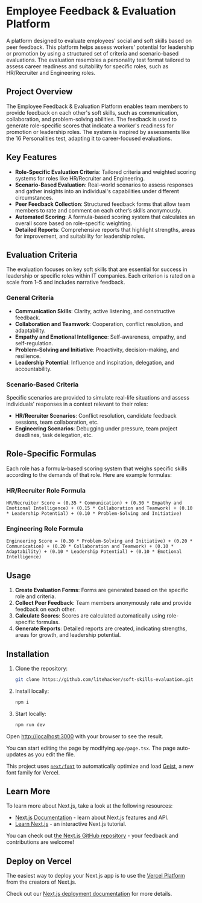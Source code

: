 # Employee Feedback & Evaluation Platform

A platform designed to evaluate employees' social and soft skills based on peer feedback. This platform helps assess workers' potential for leadership or promotion by using a structured set of criteria and scenario-based evaluations. The evaluation resembles a personality test format tailored to assess career readiness and suitability for specific roles, such as HR/Recruiter and Engineering roles.

## Project Overview

The Employee Feedback & Evaluation Platform enables team members to provide feedback on each other's soft skills, such as communication, collaboration, and problem-solving abilities. The feedback is used to generate role-specific scores that indicate a worker's readiness for promotion or leadership roles. The system is inspired by assessments like the 16 Personalities test, adapting it to career-focused evaluations.

## Key Features

- **Role-Specific Evaluation Criteria**: Tailored criteria and weighted scoring systems for roles like HR/Recruiter and Engineering.
- **Scenario-Based Evaluation**: Real-world scenarios to assess responses and gather insights into an individual's capabilities under different circumstances.
- **Peer Feedback Collection**: Structured feedback forms that allow team members to rate and comment on each other’s skills anonymously.
- **Automated Scoring**: A formula-based scoring system that calculates an overall score based on role-specific weighting.
- **Detailed Reports**: Comprehensive reports that highlight strengths, areas for improvement, and suitability for leadership roles.

## Evaluation Criteria

The evaluation focuses on key soft skills that are essential for success in leadership or specific roles within IT companies. Each criterion is rated on a scale from 1–5 and includes narrative feedback.

### General Criteria

- **Communication Skills**: Clarity, active listening, and constructive feedback.
- **Collaboration and Teamwork**: Cooperation, conflict resolution, and adaptability.
- **Empathy and Emotional Intelligence**: Self-awareness, empathy, and self-regulation.
- **Problem-Solving and Initiative**: Proactivity, decision-making, and resilience.
- **Leadership Potential**: Influence and inspiration, delegation, and accountability.

### Scenario-Based Criteria

Specific scenarios are provided to simulate real-life situations and assess individuals' responses in a context relevant to their roles:

- **HR/Recruiter Scenarios**: Conflict resolution, candidate feedback sessions, team collaboration, etc.
- **Engineering Scenarios**: Debugging under pressure, team project deadlines, task delegation, etc.

## Role-Specific Formulas

Each role has a formula-based scoring system that weighs specific skills according to the demands of that role. Here are example formulas:

### HR/Recruiter Role Formula

```
HR/Recruiter Score = (0.35 * Communication) + (0.30 * Empathy and Emotional Intelligence) + (0.15 * Collaboration and Teamwork) + (0.10 * Leadership Potential) + (0.10 * Problem-Solving and Initiative)
```

### Engineering Role Formula

```
Engineering Score = (0.30 * Problem-Solving and Initiative) + (0.20 * Communication) + (0.20 * Collaboration and Teamwork) + (0.10 * Adaptability) + (0.10 * Leadership Potential) + (0.10 * Emotional Intelligence)
```

## Usage

1. **Create Evaluation Forms**: Forms are generated based on the specific role and criteria.
2. **Collect Peer Feedback**: Team members anonymously rate and provide feedback on each other.
3. **Calculate Scores**: Scores are calculated automatically using role-specific formulas.
4. **Generate Reports**: Detailed reports are created, indicating strengths, areas for growth, and leadership potential.

## Installation

1. Clone the repository:

   ```bash
   git clone https://github.com/litehacker/soft-skills-evaluation.git
   ```

2. Install locally:

   ```bash
   npm i
   ```

3. Start locally:

   ```bash
   npm run dev
   ```

Open [http://localhost:3000](http://localhost:3000) with your browser to see the result.

You can start editing the page by modifying `app/page.tsx`. The page auto-updates as you edit the file.

This project uses [`next/font`](https://nextjs.org/docs/app/building-your-application/optimizing/fonts) to automatically optimize and load [Geist](https://vercel.com/font), a new font family for Vercel.

## Learn More

To learn more about Next.js, take a look at the following resources:

- [Next.js Documentation](https://nextjs.org/docs) - learn about Next.js features and API.
- [Learn Next.js](https://nextjs.org/learn) - an interactive Next.js tutorial.

You can check out [the Next.js GitHub repository](https://github.com/vercel/next.js) - your feedback and contributions are welcome!

## Deploy on Vercel

The easiest way to deploy your Next.js app is to use the [Vercel Platform](https://vercel.com/new?utm_medium=default-template&filter=next.js&utm_source=create-next-app&utm_campaign=create-next-app-readme) from the creators of Next.js.

Check out our [Next.js deployment documentation](https://nextjs.org/docs/app/building-your-application/deploying) for more details.
